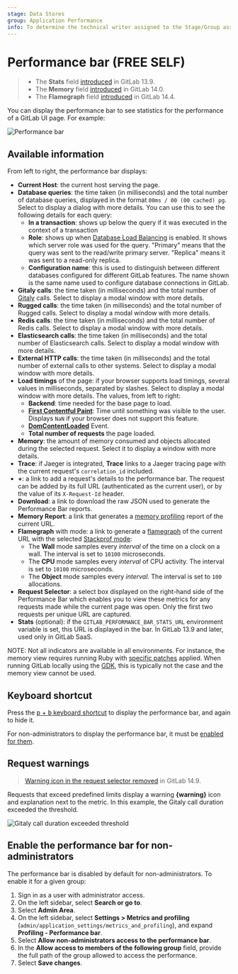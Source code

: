 ```yaml
---
stage: Data Stores
group: Application Performance
info: To determine the technical writer assigned to the Stage/Group associated with this page, see https://about.gitlab.com/handbook/product/ux/technical-writing/#assignments
---
```


# Performance bar **(FREE SELF)**

> - The **Stats** field [introduced](https://gitlab.com/gitlab-org/gitlab/-/issues/271551) in GitLab 13.9.
> - The **Memory** field [introduced](https://gitlab.com/gitlab-org/gitlab/-/issues/330736) in GitLab 14.0.
> - The **Flamegraph** field [introduced](https://gitlab.com/gitlab-org/gitlab/-/issues/30275) in GitLab 14.4.

You can display the performance bar to see statistics for the performance of a GitLab UI page.
For example:

![Performance bar](img/performance_bar_v14_4.png)

## Available information

From left to right, the performance bar displays:

- **Current Host**: the current host serving the page.
- **Database queries**: the time taken (in milliseconds) and the total number
  of database queries, displayed in the format `00ms / 00 (00 cached) pg`. Select to display
  a dialog with more details. You can use this to see the following
  details for each query:
  - **In a transaction**: shows up below the query if it was executed in
    the context of a transaction
  - **Role**: shows up when [Database Load Balancing](../../postgresql/database_load_balancing.md)
    is enabled. It shows which server role was used for the query.
    "Primary" means that the query was sent to the read/write primary server.
    "Replica" means it was sent to a read-only replica.
  - **Configuration name**: this is
    used to distinguish between different databases configured for different
    GitLab features. The name shown is the same name used to configure database
    connections in GitLab.
- **Gitaly calls**: the time taken (in milliseconds) and the total number of
  [Gitaly](../../gitaly/index.md) calls. Select to display a modal window with more
  details.
- **Rugged calls**: the time taken (in milliseconds) and the total number of
  Rugged calls. Select to display a modal window with more details.
- **Redis calls**: the time taken (in milliseconds) and the total number of
  Redis calls. Select to display a modal window with more details.
- **Elasticsearch calls**: the time taken (in milliseconds) and the total number of
  Elasticsearch calls. Select to display a modal window with more details.
- **External HTTP calls**: the time taken (in milliseconds) and the total
  number of external calls to other systems. Select to display a modal window
  with more details.
- **Load timings** of the page: if your browser supports load timings, several
  values in milliseconds, separated by slashes.
  Select to display a modal window with more details. The values, from left to right:
  - **Backend**: time needed for the base page to load.
  - [**First Contentful Paint**](https://developer.chrome.com/docs/lighthouse/performance/first-contentful-paint/):
    Time until something was visible to the user. Displays `NaN` if your browser does not
    support this feature.
  - [**DomContentLoaded**](https://web.dev/critical-rendering-path-measure-crp/) Event.
  - **Total number of requests** the page loaded.
- **Memory**: the amount of memory consumed and objects allocated during the selected request.
  Select it to display a window with more details.
- **Trace**: if Jaeger is integrated, **Trace** links to a Jaeger tracing page
  with the current request's `correlation_id` included.
- **+**: a link to add a request's details to the performance bar. The request
  can be added by its full URL (authenticated as the current user), or by the value of
  its `X-Request-Id` header.
- **Download**: a link to download the raw JSON used to generate the Performance Bar reports.
- **Memory Report**: a link that generates a
  [memory profiling](../../../development/performance.md#using-memory-profiler)
  report of the current URL.
- **Flamegraph** with mode: a link to generate a [flamegraph](../../../development/profiling.md#speedscope-flamegraphs)
  of the current URL with the selected [Stackprof mode](https://github.com/tmm1/stackprof#sampling):
  - The **Wall** mode samples every *interval* of the time on a clock on a wall. The interval is set to `10100` microseconds.
  - The **CPU** mode samples every *interval* of CPU activity. The interval is set to `10100` microseconds.
  - The **Object** mode samples every *interval*. The interval is set to `100` allocations.
- **Request Selector**: a select box displayed on the right-hand side of the
  Performance Bar which enables you to view these metrics for any requests made while
  the current page was open. Only the first two requests per unique URL are captured.
- **Stats** (optional): if the `GITLAB_PERFORMANCE_BAR_STATS_URL` environment variable is set,
  this URL is displayed in the bar. In GitLab 13.9 and later, used only in GitLab SaaS.

NOTE:
Not all indicators are available in all environments. For instance, the memory view
requires running Ruby with [specific patches](https://gitlab.com/gitlab-org/gitlab-build-images/-/blob/master/patches/ruby/2.7.4/thread-memory-allocations-2.7.patch)
applied. When running GitLab locally using the [GDK](https://gitlab.com/gitlab-org/gitlab-development-kit),
this is typically not the case and the memory view cannot be used.

## Keyboard shortcut

Press the [<kbd>p</kbd> + <kbd>b</kbd> keyboard shortcut](../../../user/shortcuts.md) to display
the performance bar, and again to hide it.

For non-administrators to display the performance bar, it must be
[enabled for them](#enable-the-performance-bar-for-non-administrators).

## Request warnings

> [Warning icon in the request selector removed](https://gitlab.com/gitlab-org/gitlab/-/merge_requests/82187) in GitLab 14.9.

Requests that exceed predefined limits display a warning **{warning}** icon and
explanation next to the metric. In this example, the Gitaly call duration
exceeded the threshold.

![Gitaly call duration exceeded threshold](img/performance_bar_gitaly_threshold.png)

## Enable the performance bar for non-administrators

The performance bar is disabled by default for non-administrators. To enable it
for a given group:

1. Sign in as a user with administrator access.
1. On the left sidebar, select **Search or go to**.
1. Select **Admin Area**.
1. On the left sidebar, select **Settings > Metrics and profiling**
   (`admin/application_settings/metrics_and_profiling`), and expand
   **Profiling - Performance bar**.
1. Select **Allow non-administrators access to the performance bar**.
1. In the **Allow access to members of the following group** field, provide the full path of the
   group allowed to access the performance.
1. Select **Save changes**.
